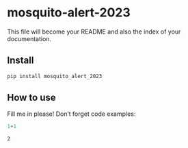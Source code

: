 # mosquito-alert-2023

<!-- WARNING: THIS FILE WAS AUTOGENERATED! DO NOT EDIT! -->

This file will become your README and also the index of your
documentation.

## Install

``` sh
pip install mosquito_alert_2023
```

## How to use

Fill me in please! Don’t forget code examples:

``` python
1+1
```

    2
